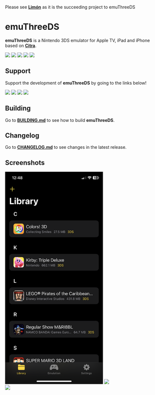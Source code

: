 Please see **[Limón](https://github.com/emuplace/limon)** as it is the succeeding project to emuThreeDS

# emuThreeDS
**emuThreeDS** is a Nintendo 3DS emulator for Apple TV, iPad and iPhone based on **[Citra](https://github.com/citra-emu/citra)**.

<span>
  <img src="https://img.shields.io/static/v1?label=Built%20with&message=C%2B%2B&color=blue"/>
  <img src="https://img.shields.io/static/v1?label=Built%20with&message=Objective-C%2B%2B&color=blue"/>
  <img src="https://img.shields.io/static/v1?label=Built%20with&message=Swift&color=orange"/>
  <img src="https://img.shields.io/static/v1?label=Built%20with&message=SwiftUI&color=orange"/>
  <img src="https://img.shields.io/static/v1?label=License&message=GPLv3&color=blue"/>
</span>

## Support
Support the development of **emuThreeDS** by going to the links below!

<span>
  <a href="https://buymeacoffee.com/antiquecodes" style="text-decoration: none;">
    <img src="https://img.shields.io/static/v1?label=Support&message=Buy%20Me%20A%20Coffee&color=yellow"/>
  </a>
  <a href="https://ko-fi.com/antiquecodes" style="text-decoration: none;">
    <img src="https://img.shields.io/static/v1?label=Support&message=Ko-Fi&color=brown"/>
  </a>
    <a href="https://patreon.com/emuplace" style="text-decoration: none;">
    <img src="https://img.shields.io/static/v1?label=Support&message=Patreon&color=black"/>
  </a>
  <a href="https://paypal.me/officialantique" style="text-decoration: none;">
    <img src="https://img.shields.io/static/v1?label=Support&message=PayPal&color=blue"/>
  </a>
</span>

## Building
Go to **[BUILDING.md](resources/markdowns/BUILDING.md)** to see how to build **emuThreeDS**.

## Changelog
Go to **[CHANGELOG.md](resources/markdowns/CHANGELOG.md)** to see changes in the latest release.

## Screenshots

<span>
    <img src="resources/images/library_1.png" width="320px"/>
    <img src="resources/images/ingame_1.png" width="320px"/>
    <br/>
    <img src="resources/images/ingame_2.png" width="643px"/>
</span>
